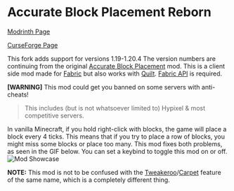 # Accurate Block Placement Reborn
[Modrinth Page](https://modrinth.com/mod/accurate-block-placement-reborn)

[CurseForge Page](https://legacy.curseforge.com/minecraft/mc-mods/accurate-block-placement-reborn)

This fork adds support for versions 1.19-1.20.4
The version numbers are continuing from the original [Accurate Block Placement](https://legacy.curseforge.com/minecraft/mc-mods/accurate-block-placement) mod.
This is a client side mod made for [Fabric](https://fabricmc.net) but also works with [Quilt](https://quiltmc.org). 
[Fabric API](https://modrinth.com/mod/fabric-api) is required.

**[WARNING]** This mod could get you banned on some servers with anti-cheats!
>This includes (but is not whatsoever limited to) Hypixel & most competitive servers.

In vanilla Minecraft, if you hold right-click with blocks, the game will place a block every 4 ticks. This means that if you try to place a row of blocks, you might miss some blocks or place too many. This mod fixes both problems, as seen in the GIF below.
You can set a keybind to toggle this mod on or off.
![Mod Showcase](https://cdn-raw.modrinth.com/data/kzwxhsjp/images/94a4de623aca8c5afdc07edca76ed663127d93b2.gif)

**NOTE:**
This mod is not to be confused with the [Tweakeroo](https://legacy.curseforge.com/minecraft/mc-mods/tweakeroo)/[Carpet](https://modrinth.com/mod/carpet) feature of the same name, which is a completely different thing. 
